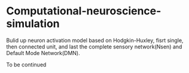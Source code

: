 # Computational-neuroscience-simulation
Bulid up neuron activation model based on Hodgkin-Huxley, fisrt single, then connected unit, and last the complete sensory network(Nsen)
and Default Mode Network(DMN).

To be continued
